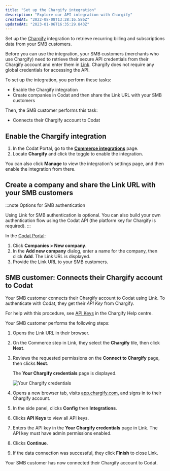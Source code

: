 ```yaml
---
title: "Set up the Chargify integration"
description: "Explore our API integration with Chargify"
createdAt: "2022-08-08T13:28:16.586Z"
updatedAt: "2023-01-06T16:35:29.843Z"
---
```


Set up the [Chargify](/integrations/commerce/chargify/commerce-chargify) integration to retrieve recurring billing and subscriptions data from your SMB customers.

Before you can use the integration, your SMB customers (merchants who use Chargify) need to retrieve their secure API credentials from their Chargify account and enter them in [Link](/auth-flow/overview). Chargify does not require any global credentials for accessing the API.

To set up the integration, you perform these tasks:

- Enable the Chargify integration
- Create companies in Codat and then share the Link URL with your SMB customers

Then, the SMB customer performs this task:

- Connects their Chargify account to Codat

## Enable the Chargify integration

1. In the Codat Portal, go to the <a className="external" href="https://app.codat.io/settings/integrations/commerce" target="blank">**Commerce integrations**</a> page.
2. Locate **Chargify** and click the toggle to enable the integration.

You can also click **Manage** to view the integration's settings page, and then enable the integration from there.

## Create a company and share the Link URL with your SMB customers

:::note Options for SMB authentication

Using Link for SMB authentication is optional. You can also build your own authentication flow using the Codat API (the platform key for Chargify is required).
:::

In the <a className="external" href="https://app.codat.io" target="_blank">Codat Portal</a>:

1. Click **Companies > New company**.
2. In the **Add new company** dialog, enter a name for the company, then click **Add**. The Link URL is displayed.
3. Provide the Link URL to your SMB customers.

## SMB customer: Connects their Chargify account to Codat

Your SMB customer connects their Chargify account to Codat using Link. To authenticate with Codat, they get their _API Key_ from Chargify.

For help with this procedure, see <a className="external" href="https://maxio-chargify.zendesk.com/hc/en-us/articles/5405281550477#api" target="_blank">API Keys</a> in the Chargify Help centre.

Your SMB customer performs the following steps:

1. Opens the Link URL in their browser.

2. On the Commerce step in Link, they select the **Chargify** tile, then click **Next**.

3. Reviews the requested permissions on the **Connect to Chargify** page, then clicks **Next**.

   The **Your Chargify credentials** page is displayed.

   ![Your Chargify credentials](/img/old/66cdc91-your-chargify-credentials-final-masked.png "The Your Chargify credentials page")

4. Opens a new browser tab, visits <a className="external" href="https://app.chargify.com/" target="_blank">app.chargify.com</a>, and signs in to their Chargify account.

5. In the side panel, clicks **Config** then **Integrations**.

6. Clicks **API Keys** to view all API keys.

7. Enters the API key in the **Your Chargify credentials** page in Link. The API key must have admin permissions enabled.

8. Clicks **Continue**.

9. If the data connection was successful, they click **Finish** to close Link.

Your SMB customer has now connected their Chargify account to Codat.
